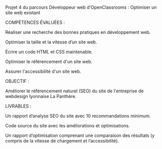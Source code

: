 Projet 4 du parcours Développeur web d'OpenClassrooms : Optimiser un site web existant

COMPÉTENCES ÉVALUÉES :

Réaliser une recherche des bonnes pratiques en développement web.

Optimiser la taille et la vitesse d’un site web.

Écrire un code HTML et CSS maintenable.

Optimiser le référencement d'un site web.

Assurer l'accessibilité d'un site web.

OBJECTIF : 

Améliorer le référencement naturel (SEO) du site de l'entreprise de webdesign lyonnaise La Panthère.

LIVRABLES :

Un rapport d’analyse SEO du site avec 10 recommandations minimum.

Code source du site avec les améliorations et optimisations.

Un rapport d’optimisation comprenant une comparaison des résultats (y compris de la vitesse de chargement et l’accessibilité).